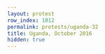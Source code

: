 ```yaml
---
layout: protest
row_index: 1012
permalink: protests/uganda-32
title: Uganda, October 2016
hidden: true
---
```

